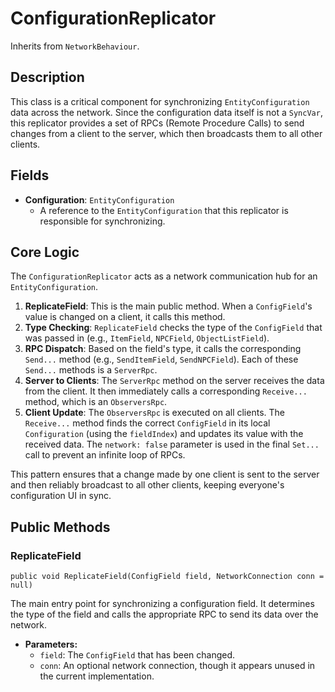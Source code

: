 # ConfigurationReplicator

Inherits from `NetworkBehaviour`.

## Description

This class is a critical component for synchronizing `EntityConfiguration` data across the network. Since the configuration data itself is not a `SyncVar`, this replicator provides a set of RPCs (Remote Procedure Calls) to send changes from a client to the server, which then broadcasts them to all other clients.

## Fields

-   **Configuration**: `EntityConfiguration`
    -   A reference to the `EntityConfiguration` that this replicator is responsible for synchronizing.

## Core Logic

The `ConfigurationReplicator` acts as a network communication hub for an `EntityConfiguration`.

1.  **ReplicateField**: This is the main public method. When a `ConfigField`'s value is changed on a client, it calls this method.
2.  **Type Checking**: `ReplicateField` checks the type of the `ConfigField` that was passed in (e.g., `ItemField`, `NPCField`, `ObjectListField`).
3.  **RPC Dispatch**: Based on the field's type, it calls the corresponding `Send...` method (e.g., `SendItemField`, `SendNPCField`). Each of these `Send...` methods is a `ServerRpc`.
4.  **Server to Clients**: The `ServerRpc` method on the server receives the data from the client. It then immediately calls a corresponding `Receive...` method, which is an `ObserversRpc`.
5.  **Client Update**: The `ObserversRpc` is executed on all clients. The `Receive...` method finds the correct `ConfigField` in its local `Configuration` (using the `fieldIndex`) and updates its value with the received data. The `network: false` parameter is used in the final `Set...` call to prevent an infinite loop of RPCs.

This pattern ensures that a change made by one client is sent to the server and then reliably broadcast to all other clients, keeping everyone's configuration UI in sync.

## Public Methods

### ReplicateField
`public void ReplicateField(ConfigField field, NetworkConnection conn = null)`

The main entry point for synchronizing a configuration field. It determines the type of the field and calls the appropriate RPC to send its data over the network.

-   **Parameters:**
    -   `field`: The `ConfigField` that has been changed.
    -   `conn`: An optional network connection, though it appears unused in the current implementation.
